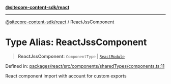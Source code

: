 [**@sitecore-content-sdk/react**](../README.md)

***

[@sitecore-content-sdk/react](../README.md) / ReactJssComponent

# Type Alias: ReactJssComponent

> **ReactJssComponent**: `ComponentType` \| [`ReactModule`](ReactModule.md)

Defined in: [packages/react/src/components/sharedTypes/components.ts:11](https://github.com/Sitecore/content-sdk/blob/8372963af6d72e215aef15561296762273d04314/packages/react/src/components/sharedTypes/components.ts#L11)

React component import with account for custom exports

